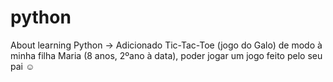 # python
About learning Python
-> Adicionado Tic-Tac-Toe (jogo do Galo) de modo à minha filha Maria (8 anos, 2ºano à data), poder jogar um jogo feito pelo seu pai ☺
